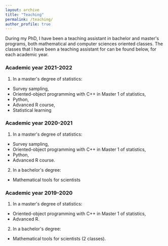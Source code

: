 ```yaml
---
layout: archive
title: "Teaching"
permalink: /teaching/
author_profile: true
---
```


During my PhD, I have been a teaching assistant in bachelor and master's programs, both mathematical and computer sciences oriented classes.
The classes that I have been a teaching assistant for can be found below, for each academic year.

### Academic year 2021-2022

1) In a master's degree of statistics:
- Survey sampling, 
- Oriented-object programming with C++ in Master 1 of statistics,
- Python,
- Advanced R course,
- Statistical learning

### Academic year 2020-2021

1) In a master's degree of statistics:
- Survey sampling, 
- Oriented-object programming with C++ in Master 1 of statistics,
- Python,
- Advanced R course.

2) In a bachelor's degree:
- Mathematical tools for scientists


### Academic year 2019-2020

1) In a master's degree of statistics:
- Oriented-object programming with C++ in Master 1 of statistics,
- Advanced R.

2) In a bachelor's degree:
- Mathematical tools for scientists (2 classes).


